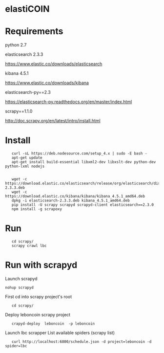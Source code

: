 # elastiCOIN


Requirements
============
python 2.7

elasticsearch 2.3.3

https://www.elastic.co/downloads/elasticsearch

kibana 4.5.1

https://www.elastic.co/downloads/kibana

elasticsearch-py==2.3

https://elasticsearch-py.readthedocs.org/en/master/index.html

scrapy==1.1.0

http://doc.scrapy.org/en/latest/intro/install.html



Install
=======
```
   curl -sL https://deb.nodesource.com/setup_4.x | sudo -E bash -
   apt-get update 
   apt-get install build-essential libxml2-dev libxslt-dev python-dev python-lxml nodejs
   
``` 
```
   wget -c https://download.elastic.co/elasticsearch/release/org/elasticsearch/distribution/deb/elasticsearch/2.3.3/elasticsearch-2.3.3.deb 
   wget -c https://download.elastic.co/kibana/kibana/kibana_4.5.1_amd64.deb
   dpkg -i elasticsearch-2.3.3.deb kibana_4.5.1_amd64.deb
   pip install -U scrapy scrapyd scrapyd-client elasticsearch==2.3.0
   npm install -g scrapoxy
``` 


Run
===
``` 
   cd scrapy/
   scrapy crawl lbc
``` 

Run with scrapyd
================
Launch scrapyd

```
nohup scrapyd
```

First cd into scrapy project's root
```
   cd scrapy/
```
Deploy leboncoin scrapy project
```
   crapyd-deploy  leboncoin  -p leboncoin
```

Launch lbc scrapper
List available spiders (scrapy list)
```
   curl http://localhost:6800/schedule.json -d project=leboncoin -d spider=lbc 
```
